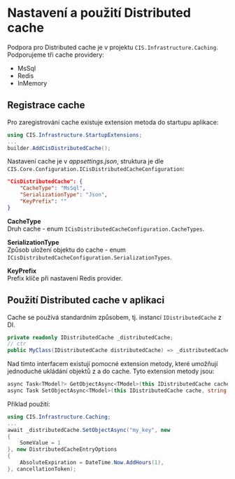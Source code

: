 # Nastavení a použití Distributed cache
Podpora pro Distributed cache je v projektu `CIS.Infrastructure.Caching`.
Podporujeme tři cache providery:
- MsSql
- Redis
- InMemory

## Registrace cache
Pro zaregistrování cache existuje extension metoda do startupu aplikace:
```csharp
using CIS.Infrastructure.StartupExtensions;
...
builder.AddCisDistributedCache();
```

Nastavení cache je v *appsettings.json*, struktura je dle `CIS.Core.Configuration.ICisDistributedCacheConfiguration`:
```json
"CisDistributedCache": {
	"CacheType": "MsSql",
	"SerializationType": "Json",
	"KeyPrefix": ""
}
```

**CacheType**  
Druh cache - enum `ICisDistributedCacheConfiguration.CacheTypes`.

**SerializationType**  
Způsob uložení objektu do cache - enum `ICisDistributedCacheConfiguration.SerializationTypes`.

**KeyPrefix**  
Prefix klíče při nastavení Redis provider.

## Použití Distributed cache v aplikaci
Cache se používá standardním způsobem, tj. instancí `IDistributedCache` z DI.

```csharp
private readonly IDistributedCache _distributedCache;
// ctr
public MyClass(IDistributedCache distributedCache) => _distributedCache = distributedCache;
```

Nad tímto interfacem existují pomocné extension metody, které umožňují jednoduché ukládání objektů z a do cache.
Tyto extension metody jsou:

```csharp
async Task<TModel?> GetObjectAsync<TModel>(this IDistributedCache cache, string key, CancellationToken cancellationToken = default(CancellationToken))
async Task SetObjectAsync<TModel>(this IDistributedCache cache, string key, TModel value, DistributedCacheEntryOptions options, CancellationToken cancellationToken = default(CancellationToken))
```

Příklad použití:
```csharp
using CIS.Infrastructure.Caching;
...
await _distributedCache.SetObjectAsync("my_key", new
{
    SomeValue = 1
}, new DistributedCacheEntryOptions
{
    AbsoluteExpiration = DateTime.Now.AddHours(1),
}, cancellationToken);
```
